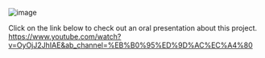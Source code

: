 ![image](https://github.com/parkie0517/Doctor-AI/assets/80407632/34d3fb1d-4116-43d1-935e-b1a586a99158)

Click on the link below to check out an oral presentation about this project.
https://www.youtube.com/watch?v=OyOjJ2JhIAE&ab_channel=%EB%B0%95%ED%9D%AC%EC%A4%80
